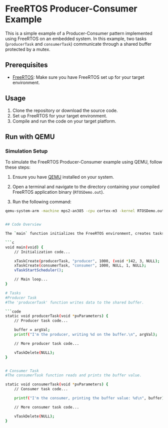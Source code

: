 # FreeRTOS Producer-Consumer Example

This is a simple example of a Producer-Consumer pattern implemented using FreeRTOS on an embedded system. In this example, two tasks (`producerTask` and `consumerTask`) communicate through a shared buffer protected by a mutex.

## Prerequisites

- [FreeRTOS](https://www.freertos.org/): Make sure you have FreeRTOS set up for your target environment.

## Usage

1. Clone the repository or download the source code.
2. Set up FreeRTOS for your target environment.
3. Compile and run the code on your target platform.

## Run with QEMU

### Simulation Setup

To simulate the FreeRTOS Producer-Consumer example using QEMU, follow these steps:

1. Ensure you have [QEMU](https://www.qemu.org/) installed on your system.

2. Open a terminal and navigate to the directory containing your compiled FreeRTOS application binary (`RTOSDemo.out`).

3. Run the following command:

```bash
qemu-system-arm -machine mps2-an385 -cpu cortex-m3 -kernel RTOSDemo.out


## Code Overview

The `main` function initializes the FreeRTOS environment, creates tasks, and starts the scheduler. The `producerTask` writes data to the shared buffer, and the `consumerTask` reads and prints the buffer value.

```c
void main(void) {
    // Initialization code...

    xTaskCreate(producerTask, "producer", 1000, (void *)42, 3, NULL);
    xTaskCreate(consumerTask, "consumer", 1000, NULL, 1, NULL);
    vTaskStartScheduler();

    // Main loop...
}

# Tasks
#Producer Task
#The 'producerTask' function writes data to the shared buffer.

```code
static void producerTask(void *pvParameters) {
    // Producer task code...

    buffer = argVal;
    printf("I'm the producer, writing %d on the buffer.\n", argVal);

    // More producer task code...

    vTaskDelete(NULL);
}


# Consumer Task
#The consumerTask function reads and prints the buffer value.

static void consumerTask(void *pvParameters) {
    // Consumer task code...

    printf("I'm the consumer, printing the buffer value: %d\n", buffer);

    // More consumer task code...

    vTaskDelete(NULL);
}



